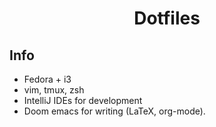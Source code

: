 <h1 align="center">Dotfiles</h1> 

## Info

- Fedora + i3 
- vim, tmux, zsh
- IntelliJ IDEs for development
- Doom emacs for writing (LaTeX, org-mode).
